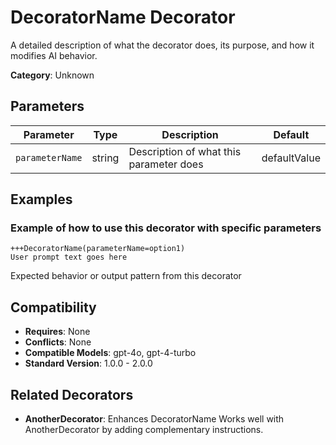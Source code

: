 # DecoratorName Decorator

A detailed description of what the decorator does, its purpose, and how it modifies AI behavior.

**Category**: Unknown

## Parameters

| Parameter | Type | Description | Default |
|-----------|------|-------------|--------|
| `parameterName` | string | Description of what this parameter does | defaultValue |

## Examples

### Example of how to use this decorator with specific parameters

```
+++DecoratorName(parameterName=option1)
User prompt text goes here
```

Expected behavior or output pattern from this decorator

## Compatibility

- **Requires**: None
- **Conflicts**: None
- **Compatible Models**: gpt-4o, gpt-4-turbo
- **Standard Version**: 1.0.0 - 2.0.0

## Related Decorators

- **AnotherDecorator**: Enhances DecoratorName Works well with AnotherDecorator by adding complementary instructions.
